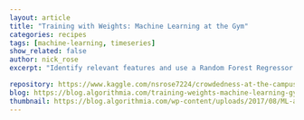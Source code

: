 ```yaml
---
layout: article
title: "Training with Weights: Machine Learning at the Gym"
categories: recipes
tags: [machine-learning, timeseries]
show_related: false
author: nick_rose
excerpt: "Identify relevant features and use a Random Forest Regressor to predict how crowded the gym will be"

repository: https://www.kaggle.com/nsrose7224/crowdedness-at-the-campus-gym/kernels
blog: https://blog.algorithmia.com/training-weights-machine-learning-gym/
thumbnail: https://blog.algorithmia.com/wp-content/uploads/2017/08/ML-at-the-Gym.jpeg
---
```


